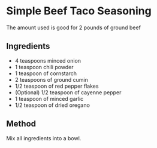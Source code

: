 # Simple Beef Taco Seasoning

The amount used is good for 2 pounds of ground beef

## Ingredients
* 4 teaspoons minced onion
* 1 teaspoon chili powder
* 1 teaspoon of cornstarch
* 2 teaspoons of ground cumin
* 1/2 teaspoon of red pepper flakes
* (Optional) 1/2 teaspoon of cayenne pepper
* 1 teaspoon of minced garlic
* 1/2 teaspoon of dried oregano

## Method
Mix all ingredients into a bowl. 
